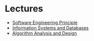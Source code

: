 # Lectures

- [Software Engineering Principle](/second-year/sep/)
- [Information Systems and Databases](/second-year/database/)
- [Algorithm Analysis and Design](/second-year/algorithm/)
